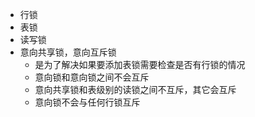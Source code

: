 - 行锁
- 表锁
- 读写锁
- 意向共享锁，意向互斥锁
	- 是为了解决如果要添加表锁需要检查是否有行锁的情况
	- 意向锁和意向锁之间不会互斥
	- 意向共享锁和表级别的读锁之间不互斥，其它会互斥
	- 意向锁不会与任何行锁互斥